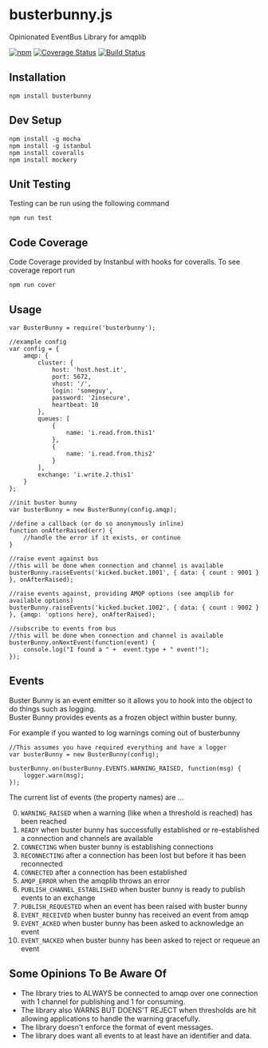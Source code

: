# busterbunny.js

Opinionated EventBus Library for amqplib

[![npm](https://img.shields.io/npm/v/busterbunny.svg)](https://www.npmjs.com/package/busterbunny) [![Coverage Status](https://coveralls.io/repos/GannettDigital/busterbunny.js/badge.svg)](https://coveralls.io/r/GannettDigital/busterbunny.js) [![Build Status](https://travis-ci.org/GannettDigital/busterbunny.js.svg?branch=master)](https://travis-ci.org/GannettDigital/busterbunny.js)



Installation
------------
```npm install busterbunny```

Dev Setup
---------
```
npm install -g mocha
npm install -g istanbul
npm install coveralls
npm install mockery
```

Unit Testing
------------
Testing can be run using the following command

```
npm run test
```

Code Coverage
-------------

Code Coverage provided by Instanbul with hooks for coveralls.  To see coverage report run

```
npm run cover
```

Usage
--------------

```node
var BusterBunny = require('busterbunny');

//example config
var config = {
    amqp: {
        cluster: {
            host: 'host.host.it',
            port: 5672,
            vhost: '/',
            login: 'someguy',
            password: '2insecure',
            heartbeat: 10
        },
        queues: [
            {
                name: 'i.read.from.this1'
            },
            {
                name: 'i.read.from.this2'
            }
        ],
        exchange: 'i.write.2.this1'
    }
};

//init buster bunny
var busterBunny = new BusterBunny(config.amqp);

//define a callback (or do so anonymously inline)
function onAfterRaised(err) {
    //handle the error if it exists, or continue
}

//raise event against bus
//this will be done when connection and channel is available
busterBunny.raiseEvents('kicked.bucket.1001', { data: { count : 9001 } }, onAfterRaised);

//raise events against, providing AMQP options (see amqplib for available options)
busterBunny.raiseEvents('kicked.bucket.1002', { data: { count : 9002 } }, {amqp: 'options here}, onAfterRaised);

//subscribe to events from bus
//this will be done when connection and channel is available
busterBunny.onNextEvent(function(event) {
    console.log("I found a " +  event.type + " event!");
});

```

Events
-------
Buster Bunny is an event emitter so it allows you to hook into the object to do things such as logging.  
Buster Bunny provides events as a frozen object within buster bunny.  

For example if you wanted to log warnings coming out of busterbunny   

```node
//This assumes you have required everything and have a logger
var busterBunny = new BusterBunny(config);

busterBunny.on(busterBunny.EVENTS.WARNING_RAISED, function(msg) {
    logger.warn(msg);
});
```

The current list of events (the property names) are ...

0. ```WARNING_RAISED``` when a warning (like when a threshold is reached) has been reached
0. ```READY``` when buster bunny has successfully established or re-established a connection and channels are available
0. ```CONNECTING``` when buster bunny is establishing connections
0. ```RECONNECTING``` after a connection has been lost but before it has been reconnected
0. ```CONNECTED``` after a connection has been established
0. ```AMQP_ERROR``` when the amqplib throws an error
0. ```PUBLISH_CHANNEL_ESTABLISHED``` when buster bunny is ready to publish events to an exchange
0. ```PUBLISH_REQUESTED``` when an event has been raised with buster bunny
0. ```EVENT_RECEIVED``` when buster bunny has received an event from amqp
0. ```EVENT_ACKED``` when buster bunny has been asked to acknowledge an event
0. ```EVENT_NACKED``` when buster bunny has been asked to reject or requeue an event

Some Opinions To Be Aware Of
----------------------------
* The library tries to ALWAYS be connected to amqp over one connection with 1 channel for publishing and 1 for consuming.
* The library also WARNS BUT DOENS'T REJECT when thresholds are hit allowing applications to handle the warning gracefully.
* The library doesn't enforce the format of event messages.
* The library does want all events to at least have an identifier and data.
